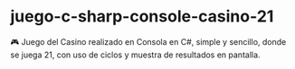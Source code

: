 # juego-c-sharp-console-casino-21
🎮 Juego del Casino realizado en Consola en C#, simple y sencillo, donde se juega 21, con uso de ciclos y muestra de resultados en pantalla.
